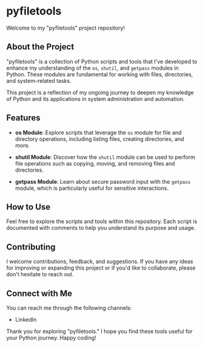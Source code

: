 # pyfiletools

Welcome to my "pyfiletools" project repository!

## About the Project

"pyfiletools" is a collection of Python scripts and tools that I've developed to enhance my understanding of the `os`, `shutil`, and `getpass` modules in Python. These modules are fundamental for working with files, directories, and system-related tasks.

This project is a reflection of my ongoing journey to deepen my knowledge of Python and its applications in system administration and automation.

## Features

- **os Module**: Explore scripts that leverage the `os` module for file and directory operations, including listing files, creating directories, and more.

- **shutil Module**: Discover how the `shutil` module can be used to perform file operations such as copying, moving, and removing files and directories.

- **getpass Module**: Learn about secure password input with the `getpass` module, which is particularly useful for sensitive interactions.

## How to Use

Feel free to explore the scripts and tools within this repository. Each script is documented with comments to help you understand its purpose and usage.

## Contributing

I welcome contributions, feedback, and suggestions. If you have any ideas for improving or expanding this project or if you'd like to collaborate, please don't hesitate to reach out.

## Connect with Me

You can reach me through the following channels:

- LinkedIn

Thank you for exploring "pyfiletools." I hope you find these tools useful for your Python journey. Happy coding!
